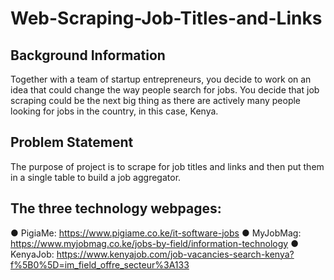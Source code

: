 # Web-Scraping-Job-Titles-and-Links
## Background Information
Together with a team of startup entrepreneurs, you decide to work on an idea that could
change the way people search for jobs. You decide that job scraping could be the next
big thing as there are actively many people looking for jobs in the country, in this case,
Kenya.

## Problem Statement
The purpose of project is to scrape for job titles and links and then put them in a single table to build a job aggregator.

## The three technology webpages:
● PigiaMe: https://www.pigiame.co.ke/it-software-jobs
● MyJobMag: https://www.myjobmag.co.ke/jobs-by-field/information-technology
● KenyaJob: https://www.kenyajob.com/job-vacancies-search-kenya?f%5B0%5D=im_field_offre_secteur%3A133

